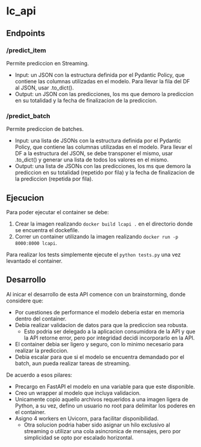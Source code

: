# lc_api
## Endpoints
### /predict_item
Permite prediccion en Streaming.
- Input: un JSON con la estructura definida por el Pydantic Policy, que contiene las columnas utilizadas en el modelo. 
Para llevar la fila del DF al JSON, usar .to_dict().
- Output: un JSON con las predicciones, los ms que demoro la prediccion en su totalidad y la fecha de finalizacion de la prediccion.

### /predict_batch
Permite prediccion de batches.
- Input: una lista de JSONs con la estructura definida por el Pydantic Policy, que contiene las columnas utilizadas en el modelo. 
Para llevar el DF a la estructura del JSON, se debe transponer el mismo, usar .to_dict() y generar una lista de todos los valores en el mismo.
- Output: una lista de JSONs con las predicciones, los ms que demoro la prediccion en su totalidad (repetido por fila) y la fecha de finalizacion de la prediccion (repetida por fila).

## Ejecucion
Para poder ejecutar el container se debe:
1. Crear la imagen realizando `docker build lcapi .` en el directorio donde se encuentra el dockefile.
2. Correr un container utilizando la imagen realizando `docker run -p 8000:8000 lcapi`.

Para realizar los tests simplemente ejecute el `python tests.py` una vez levantado el container.

## Desarrollo
Al inicar el desarrollo de esta API comence con un brainstorming, donde considere que:
- Por cuestiones de performance el modelo deberia estar en memoria dentro del container.
- Debia realizar validacion de datos para que la prediccion sea robusta.
    - Esto podria ser delegado a la aplicacion consumidora de la API y que la API retorne error, pero por integridad decidi incorporarlo en la API.
- El container debia ser ligero y seguro, con lo minimo necesario para realizar la prediccion.
- Debia escalar para que si el modelo se encuentra demandado por el batch, aun pueda realizar tareas de streaming.

De acuerdo a esos pilares:
- Precargo en FastAPI el modelo en una variable para que este disponible.
- Creo un wrapper al modelo que incluya validacion.
- Unicamente copio aquello archivos requeridos a una imagen ligera de Python, a su vez, defino un usuario no root para delimitar los poderes en el container.
- Asigno 4 workers en Uvicorn, para facilitar disponibilidad.
    - Otra solucion podria haber sido asignar un hilo exclusivo al streaming o utilizar una cola asincronica de mensajes, pero por simplicidad se opto por escalado horizontal.